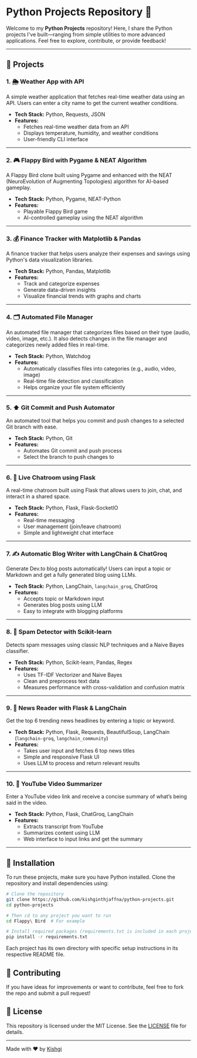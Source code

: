 # Python Projects Repository 🚀

Welcome to my **Python Projects** repository! Here, I share the Python projects I've built—ranging from simple utilities to more advanced applications. Feel free to explore, contribute, or provide feedback!

---

## 📌 Projects

### 1. 🌦 **Weather App with API**
A simple weather application that fetches real-time weather data using an API. Users can enter a city name to get the current weather conditions.

- **Tech Stack:** Python, Requests, JSON  
- **Features:**
  - Fetches real-time weather data from an API  
  - Displays temperature, humidity, and weather conditions  
  - User-friendly CLI interface

---

### 2. 🎮 **Flappy Bird with Pygame & NEAT Algorithm**
A Flappy Bird clone built using Pygame and enhanced with the NEAT (NeuroEvolution of Augmenting Topologies) algorithm for AI-based gameplay.

- **Tech Stack:** Python, Pygame, NEAT-Python  
- **Features:**
  - Playable Flappy Bird game  
  - AI-controlled gameplay using the NEAT algorithm

---

### 3. 💰 **Finance Tracker with Matplotlib & Pandas**
A finance tracker that helps users analyze their expenses and savings using Python's data visualization libraries.

- **Tech Stack:** Python, Pandas, Matplotlib  
- **Features:**
  - Track and categorize expenses  
  - Generate data-driven insights  
  - Visualize financial trends with graphs and charts

---

### 4. 🗂️ **Automated File Manager**
An automated file manager that categorizes files based on their type (audio, video, image, etc.). It also detects changes in the file manager and categorizes newly added files in real-time.

- **Tech Stack:** Python, Watchdog  
- **Features:**
  - Automatically classifies files into categories (e.g., audio, video, image)  
  - Real-time file detection and classification  
  - Helps organize your file system efficiently

---

### 5. ⬆️ **Git Commit and Push Automator**
An automated tool that helps you commit and push changes to a selected Git branch with ease.

- **Tech Stack:** Python, Git  
- **Features:**
  - Automates Git commit and push process  
  - Select the branch to push changes to

---

### 6. 💬 **Live Chatroom using Flask**
A real-time chatroom built using Flask that allows users to join, chat, and interact in a shared space.

- **Tech Stack:** Python, Flask, Flask-SocketIO  
- **Features:**
  - Real-time messaging  
  - User management (join/leave chatroom)  
  - Simple and lightweight chat interface

---

### 7. ✍️ **Automatic Blog Writer with LangChain & ChatGroq**
Generate Dev.to blog posts automatically! Users can input a topic or Markdown and get a fully generated blog using LLMs.

- **Tech Stack:** Python, LangChain, `langchain_groq`, ChatGroq  
- **Features:**
  - Accepts topic or Markdown input  
  - Generates blog posts using LLM  
  - Easy to integrate with blogging platforms

---

### 8. 🚫 **Spam Detector with Scikit-learn**
Detects spam messages using classic NLP techniques and a Naive Bayes classifier.

- **Tech Stack:** Python, Scikit-learn, Pandas, Regex  
- **Features:**
  - Uses TF-IDF Vectorizer and Naive Bayes  
  - Clean and preprocess text data  
  - Measures performance with cross-validation and confusion matrix

---

### 9. 📰 **News Reader with Flask & LangChain**
Get the top 6 trending news headlines by entering a topic or keyword.

- **Tech Stack:** Python, Flask, Requests, BeautifulSoup, LangChain (`langchain-groq`, `langchain_community`)  
- **Features:**
  - Takes user input and fetches 6 top news titles  
  - Simple and responsive Flask UI  
  - Uses LLM to process and return relevant results

---

### 10. 🎥 **YouTube Video Summarizer**
Enter a YouTube video link and receive a concise summary of what’s being said in the video.

- **Tech Stack:** Python, Flask, ChatGroq, LangChain  
- **Features:**
  - Extracts transcript from YouTube  
  - Summarizes content using LLM  
  - Web interface to input links and get the summary

---

## 🔧 Installation

To run these projects, make sure you have Python installed. Clone the repository and install dependencies using:

```sh
# Clone the repository
git clone https://github.com/kishginthjaffna/python-projects.git
cd python-projects

# Then cd to any project you want to run
cd Flappy\ Bird  # For example

# Install required packages (requirements.txt is included in each project)
pip install -r requirements.txt
```

Each project has its own directory with specific setup instructions in its respective README file.

## 📢 Contributing
If you have ideas for improvements or want to contribute, feel free to fork the repo and submit a pull request!

## 📄 License
This repository is licensed under the MIT License. See the [LICENSE](LICENSE) file for details.

---
Made with ❤️ by [Kishgi](https://github.com/kishginthjaffna)
